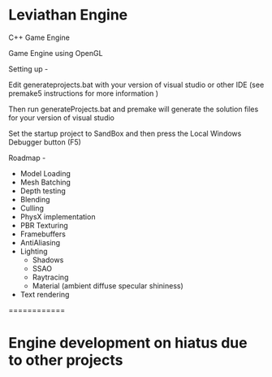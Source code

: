# Leviathan Engine
C++ Game Engine

Game Engine using OpenGL

Setting up - 

Edit generateprojects.bat with your version of visual studio or other IDE (see premake5 instructions for more information )

Then run generateProjects.bat and premake will generate the solution files for your version of visual studio

Set the startup project to SandBox and then press the Local Windows Debugger button (F5)


Roadmap -

- Model Loading
- Mesh Batching
- Depth testing
- Blending
- Culling
- PhysX implementation
- PBR Texturing
- Framebuffers
- AntiAliasing
- Lighting
	- Shadows
	- SSAO
	- Raytracing
	- Material (ambient diffuse specular shininess)
- Text rendering


============
# Engine development on hiatus due to other projects

